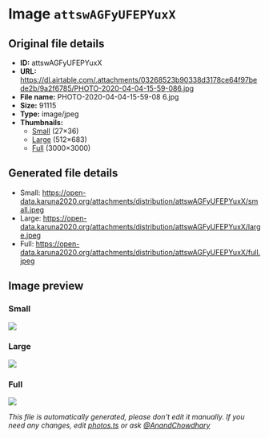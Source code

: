 # Image `attswAGFyUFEPYuxX`

## Original file details

- **ID:** attswAGFyUFEPYuxX
- **URL:** https://dl.airtable.com/.attachments/03268523b90338d3178ce64f97bede2b/9a2f6785/PHOTO-2020-04-04-15-59-086.jpg
- **File name:** PHOTO-2020-04-04-15-59-08 6.jpg
- **Size:** 91115
- **Type:** image/jpeg
- **Thumbnails:**
  - [Small](https://dl.airtable.com/.attachmentThumbnails/7c448af66173b56e8299d4ee7d69d0ff/20f6ec1e) (27×36)
  - [Large](https://dl.airtable.com/.attachmentThumbnails/c5d3b12939df4efd54762bd8b2355460/ac973ad9) (512×683)
  - [Full](https://dl.airtable.com/.attachmentThumbnails/ab0e1204343f4223c8c2b035e84c40a9/51abc447) (3000×3000)

## Generated file details

- Small: https://open-data.karuna2020.org/attachments/distribution/attswAGFyUFEPYuxX/small.jpeg
- Large: https://open-data.karuna2020.org/attachments/distribution/attswAGFyUFEPYuxX/large.jpeg
- Full: https://open-data.karuna2020.org/attachments/distribution/attswAGFyUFEPYuxX/full.jpeg

## Image preview

### Small

![](https://open-data.karuna2020.org/attachments/distribution/attswAGFyUFEPYuxX/small.jpeg)

### Large

![](https://open-data.karuna2020.org/attachments/distribution/attswAGFyUFEPYuxX/large.jpeg)

### Full

![](https://open-data.karuna2020.org/attachments/distribution/attswAGFyUFEPYuxX/full.jpeg)

_This file is automatically generated, please don't edit it manually. If you need any changes, edit [photos.ts](/photos.ts) or ask [@AnandChowdhary](https://github.com/AnandChowdhary)_

